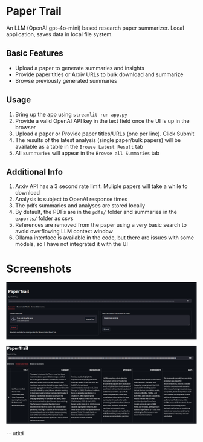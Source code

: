 # Paper Trail

An LLM (OpenAI gpt-4o-mini) based research paper summarizer. Local application, saves data in local file system.

## Basic Features
- Upload a paper to generate summaries and insights
- Provide paper titles or Arxiv URLs to bulk download and summarize
- Browse previously generated summaries

## Usage
1. Bring up the app using `streamlit run app.py`
2. Provide a valid OpenAI API key in the text field once the UI is up in the browser
3. Upload a paper or Provide paper titles/URLs (one per line). Click Submit
4. The results of the latest analysis (single paper/bulk papers) will be available as a table in the `Browse Latest Result` tab
5. All summaries will appear in the `Browse all Summaries` tab

## Additional Info
1. Arxiv API has a 3 second rate limit. Muliple papers will take a while to download
2. Analysis is subject to OpenAI response times
3. The pdfs summaries and analyses are stored locally
4. By default, the PDFs are in the `pdfs/` folder and summaries in the `exports/` folder as csvs
5. References are removed from the paper using a very basic search to avoid overflowing LLM context window
6. Ollama interface is available in the code, but there are issues with some models, so I have not integrated it with the UI


# Screenshots
![Main Page](screenshots/mainpage.png "Main Page")

![Summary and Insights](screenshots/summaries.png "Summary and Insights")

-- utkd
